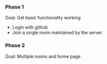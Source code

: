 ### Phase 1
Goal: Get basic functionality working
 - Login with github
 - Join a single room maintained by the server

### Phase 2
Goal: Multiple rooms and home page

